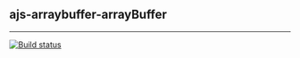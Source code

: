 ## ajs-arraybuffer-arrayBuffer

---

[![Build status](https://ci.appveyor.com/api/projects/status/21r6aen9vpfsuh69?svg=true)](https://ci.appveyor.com/project/Liaksej/ajs-arraybuffer-arraybuffer)
